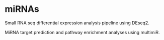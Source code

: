 # miRNAs

Small RNA seq differential expression analysis pipeline using DEseq2.

MiRNA target prediction and pathway enrichment analyses using multimiR. 
